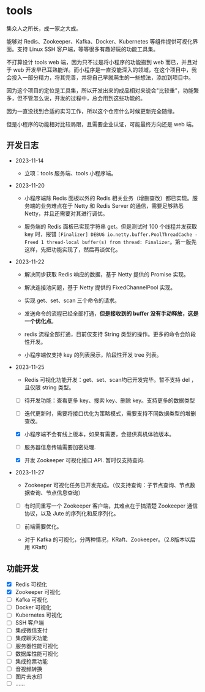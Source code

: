 # tools
集众人之所长，成一家之大成。

能够对 Redis、Zookeeper、Kafka、Docker、Kubernetes 等组件提供可视化界面。支持 Linux SSH 客户端，等等很多有趣好玩的功能工具集。

不打算设计 tools web 端，因为只不过是将小程序的功能搬到 web 而已，并且对于 web 开发早已耳熟能详。而小程序是一直没能深入的领域，在这个项目中，我会投入一部分精力，将其完善，并将自己早就萌生的一些想法，添加到项目中。

因为这个项目的定位是工具集，所以开发出来的成品相对来说会"比较重"，功能繁多，但不管怎么说，开发的过程中，总会用到这些功能的。

因为一直没找到合适的实习工作，所以这个仓库什么时候更新完全随缘。

但是小程序的功能相对比较局限，且需要企业认证，可能最终方向还是 web 端。

## 开发日志

- 2023-11-14

  - 立项：tools 服务端、tools 小程序端。
  
- 2023-11-20

    - 小程序端除 Redis 面板以外的 Redis 相关业务（增删查改）都已实现。服务端的业务难点在于 Netty 和 Redis Server 的通信，需要足够熟悉 Netty，并且还需要对其进行调优。
    
    - 服务端的 Redis 面板已实现字符串 get。但是测试时 100 个线程并发获取 key 时，报错 `[Finalizer] DEBUG io.netty.buffer.PoolThreadCache - Freed 1 thread-local buffer(s) from thread: Finalizer`。第一版先这样，先把功能实现了，然后再谈优化。
    
- 2023-11-22

    - 解决同步获取 Redis 响应的数据，基于 Netty 提供的 Promise 实现。
    
    - 解决连接池问题，基于 Netty 提供的 FixedChannelPool 实现。
    
    - 实现 get、set、scan 三个命令的请求。
    
    - 发送命令的流程已经全部打通，**但是接收到的 buffer 没有手动释放，这是一个优化点**。
    
    - redis 流程全部打通，目前仅支持 String 类型的操作。更多的命令会阶段性开发。
    
    - 小程序端仅支持 key 的列表展示，阶段性开发 tree 列表。
    
- 2023-11-25

    - Redis 可视化功能开发：get、set、scan均已开发完毕。暂不支持 del ，且仅限 string 类型。
    
    - [ ] 待开发功能：查看更多 key、搜索 key、删除 key。支持更多的数据类型
    
    - [ ] 迭代更新时，需要将接口优化为策略模式，需要支持不同数据类型的增删查改。
    
    - [x] 小程序端不会有线上版本，如果有需要，会提供真机体验版本。
    
    - [ ] 服务器信息传输需要加密处理.
    
    - [x] 开发 Zookeeper 可视化接口 API. 暂时仅支持查询.
    
- 2023-11-27

    - Zookeeper 可视化任务已开发完成。（仅支持查询：子节点查询、节点数据查询、节点信息查询）
    
    - [ ] 有时间重写一个 Zookeeper 客户端，其难点在于搞清楚 Zookeeper 通信协议，以及 Jute 的序列化和反序列化。
    
    - [ ] 前端需要优化。
    
    - 对于 Kafka 的可视化，分两种情况，KRaft、Zookeeper。（2.8版本以后用 KRaft）
    
## 功能开发

- [x] Redis 可视化
- [x] Zookeeper 可视化
- [ ] Kafka 可视化
- [ ] Docker 可视化
- [ ] Kubernetes 可视化
- [ ] SSH 客户端
- [ ] 集成微信支付
- [ ] 集成聊天功能
- [ ] 服务器性能可视化
- [ ] 数据库性能可视化
- [ ] 集成抢票功能
- [ ] 音视频转换
- [ ] 图片去水印
- [ ] ......
